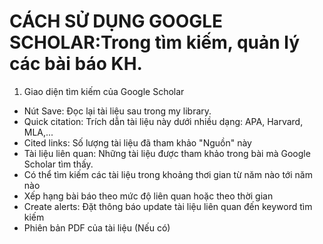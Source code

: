 # CÁCH SỬ DỤNG GOOGLE SCHOLAR:Trong tìm kiếm, quản lý các bài báo KH.
1. Giao diện tìm kiếm của Google Scholar
  - Nút Save: Đọc lại tài liệu sau trong my library.
  - Quick citation: Trích dẫn tài liệu này dưới nhiều dạng: APA, Harvard, MLA,...
  - Cited links: Số lượng tài liệu đã tham khảo "Nguồn" này
  - Tài liệu liên quan: Những tài liệu được tham khảo trong bài mà Google Scholar tìm thấy.
  - Có thể tìm kiếm các tài liệu trong khoảng thơi gian từ năm nào tới năm nào
  - Xếp hạng bài báo theo mức độ liên quan hoặc theo thời gian
  - Create alerts: Đặt thông báo update tài liệu liên quan đến keyword tìm kiếm
  - Phiên bản PDF của tài liệu (Nếu có)
